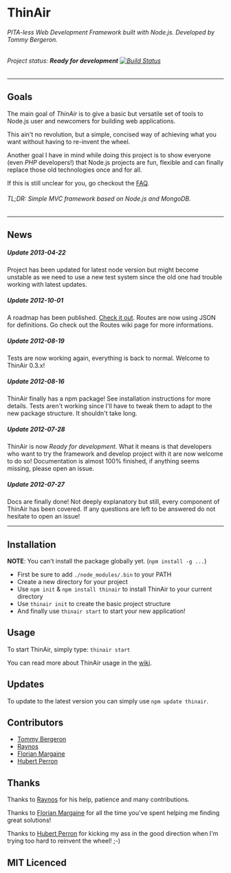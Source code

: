 ThinAir
=========
###### PITA-less Web Development Framework built with Node.js. Developed by Tommy Bergeron.
###### Project status: **Ready for development** [![Build Status](https://secure.travis-ci.org/tbergeron/ThinAir.png?branch=master)](http://travis-ci.org/tbergeron/ThinAir)

***

## Goals

The main goal of *ThinAir* is to give a basic but versatile set of tools to Node.js user and newcomers for building web applications. 

This ain't no revolution, but a simple, concised way of achieving what you want without having to re-invent the wheel.

Another goal I have in mind while doing this project is to show everyone (even *PHP* developers!) that Node.js projects are fun, flexible and can finally replace those old technologies once and for all.

If this is still unclear for you, go checkout the [FAQ](https://github.com/Brainpad/ThinAir/wiki/FAQ).

###### TL;DR: Simple MVC framework based on Node.js and MongoDB.

***

## News

##### Update 2013-04-22
Project has been updated for latest node version but might become unstable as we need to use a new test system since the old one had trouble working with latest updates.

##### Update 2012-10-01
A roadmap has been published. [Check it out](https://github.com/tbergeron/ThinAir/wiki/Roadmap). Routes are now using JSON for definitions. Go check out the Routes wiki page for more informations.

##### Update 2012-08-19
Tests are now working again, everything is back to normal. Welcome to ThinAir 0.3.x!

##### Update 2012-08-16
ThinAir finally has a npm package! See installation instructions for more details. Tests aren't working since I'll have to tweak them to adapt to the new package structure. It shouldn't take long.

##### Update 2012-07-28
ThinAir is now _Ready for development_. What it means is that developers who want to try the framework and develop project with it are now welcome to do so! Documentation is almost 100% finished, if anything seems missing, please open an issue. 

##### Update 2012-07-27
Docs are finally done! Not deeply explanatory but still, every component of ThinAir has been covered. If any questions are left to be answered do not hesitate to open an issue!

***

## Installation

**NOTE**: You can't install the package globally yet. (`npm install -g ...`)

- First be sure to add `./node_modules/.bin` to your PATH
- Create a new directory for your project
- Use `npm init` & `npm install thinair` to install ThinAir to your current directory
- Use `thinair init` to create the basic project structure
- And finally use `thinair start` to start your new application! 

## Usage

To start ThinAir, simply type: `thinair start`

You can read more  about ThinAir usage in the [wiki](https://github.com/tbergeron/ThinAir/wiki).

## Updates
To update to the latest version you can simply use `npm update thinair`.

## Contributors

 - [Tommy Bergeron](https://github.com/tbergeron)
 - [Raynos](https://github.com/Raynos)
 - [Florian Margaine](https://github.com/Ralt)
 - [Hubert Perron](https://github.com/hubertperron)


## Thanks

Thanks to [Raynos](https://github.com/Raynos) for his help, patience and many contributions.

Thanks to [Florian Margaine](https://github.com/Ralt) for all the time you've spent helping me finding great solutions!

Thanks to [Hubert Perron](https://github.com/hubertperron) for kicking my ass in the good direction when I'm trying too hard to reinvent the wheel! ;-)

## MIT Licenced
